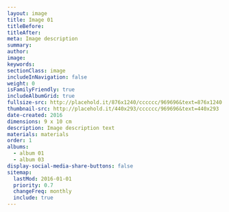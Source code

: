 ```yaml
---
layout: image
title: Image 01
titleBefore:
titleAfter:
meta: Image description
summary:
author:
image:
keywords:
sectionClass: image
includeInNavigation: false
weight: 0
isFamilyFriendly: true
includeAlbumGrid: true
fullsize-src: http://placehold.it/876x1240/cccccc/969696&text=876x1240
thumbnail-src: http://placehold.it/440x293/cccccc/969696&text=440x293
date-created: 2016
dimensions: 9 x 10 cm
description: Image description text
materials: materials
order: 1
albums:
  - album 01
  - album 03
display-social-media-share-buttons: false
sitemap:
  lastMod: 2016-01-01
  priority: 0.7
  changeFreq: monthly
  include: true
---
```

